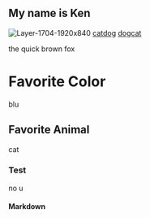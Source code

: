 ## My name is Ken

![Layer-1704-1920x840](https://user-images.githubusercontent.com/59803854/76431806-19eabf80-6380-11ea-870c-0877dd80fba3.jpg)
[catdog](https://icatcare.org/app/uploads/2018/06/Layer-1704-1920x840.jpg)
[dogcat](Layer-1704-1920x840.jpg)

the quick brown fox

# Favorite Color
blu
## Favorite Animal
cat
### Test
no u
#### Markdown
